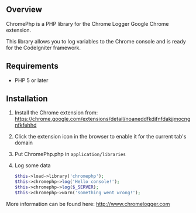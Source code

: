 ## Overview
ChromePhp is a PHP library for the Chrome Logger Google Chrome extension.

This library allows you to log variables to the Chrome console and is ready for the CodeIgniter framework.

## Requirements
- PHP 5 or later

## Installation
1. Install the Chrome extension from: https://chrome.google.com/extensions/detail/noaneddfkdjfnfdakjjmocngnfkfehhd
2. Click the extension icon in the browser to enable it for the current tab's domain
3. Put ChromePhp.php in `application/libraries`
4. Log some data

    ```php
    $this->load->library('chromephp');
    $this->chromephp->log('Hello console!');
    $this->chromephp->log($_SERVER);
    $this->chromephp->warn('something went wrong!');
    ```

More information can be found here:
http://www.chromelogger.com
